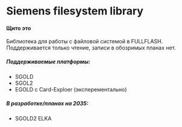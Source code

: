 # Siemens filesystem library
#### Щито это
Библиотека для работы с файловой системой в FULLFLASH. Поддерживается только чтение, записи в обозримых планах нет.

##### Поддерживаемые платформы:
- SGOLD
- SGOL2
- EGOLD с Card-Exploer (эксперементально)

#####  В разработке/планах на 2035:
- SGOLD2 ELKA
